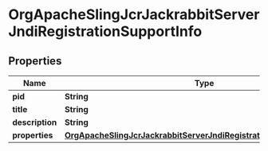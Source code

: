 
# OrgApacheSlingJcrJackrabbitServerJndiRegistrationSupportInfo

## Properties
Name | Type | Description | Notes
------------ | ------------- | ------------- | -------------
**pid** | **String** |  |  [optional]
**title** | **String** |  |  [optional]
**description** | **String** |  |  [optional]
**properties** | [**OrgApacheSlingJcrJackrabbitServerJndiRegistrationSupportProperties**](OrgApacheSlingJcrJackrabbitServerJndiRegistrationSupportProperties.md) |  |  [optional]



